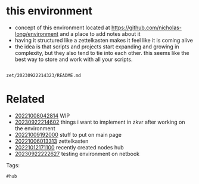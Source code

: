 # this environment

- concept of this environment located at https://github.com/nicholas-long/environment and a place to add notes about it
- having it structured like a zettelkasten makes it feel like it is coming alive
- the idea is that scripts and projects start expanding and growing in complexity, but they also tend to tie into each other. this seems like the best way to store and work with all your scripts.

```
```

` zet/20230922214323/README.md `

# Related

- [20221008042814](/zet/20221008042814/README.md) WIP
- [20230922214602](/zet/20230922214602/README.md) things i want to implement in zkvr after working on the environment
- [20221009192000](/zet/20221009192000/README.md) stuff to put on main page
- [20221006013313](/zet/20221006013313/README.md) zettelkasten
- [20221012171100](/zet/20221012171100/README.md) recently created nodes hub
- [20230922222627](/zet/20230922222627/README.md) testing environment on netbook

Tags:

    #hub

